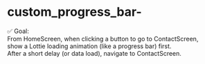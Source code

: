 # custom_progress_bar-
✅ Goal:</br>
From HomeScreen, when clicking a button to go to ContactScreen,</br>
show a Lottie loading animation (like a progress bar) first.  </br>
After a short delay (or data load), navigate to ContactScreen.</br>
